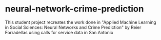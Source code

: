 # neural-network-crime-prediction
This student project recreates the work done in "Applied Machine Learning in Social Sciences: Neural Networks and Crime Prediction" by Reier Forradellas using calls for service data in San Antonio
